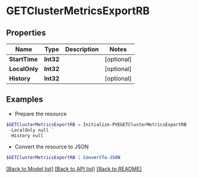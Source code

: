 # GETClusterMetricsExportRB
## Properties

Name | Type | Description | Notes
------------ | ------------- | ------------- | -------------
**StartTime** | **Int32** |  | [optional] 
**LocalOnly** | **Int32** |  | [optional] 
**History** | **Int32** |  | [optional] 

## Examples

- Prepare the resource
```powershell
$GETClusterMetricsExportRB = Initialize-PVEGETClusterMetricsExportRB  -StartTime null `
 -LocalOnly null `
 -History null
```

- Convert the resource to JSON
```powershell
$GETClusterMetricsExportRB | ConvertTo-JSON
```

[[Back to Model list]](../README.md#documentation-for-models) [[Back to API list]](../README.md#documentation-for-api-endpoints) [[Back to README]](../README.md)

